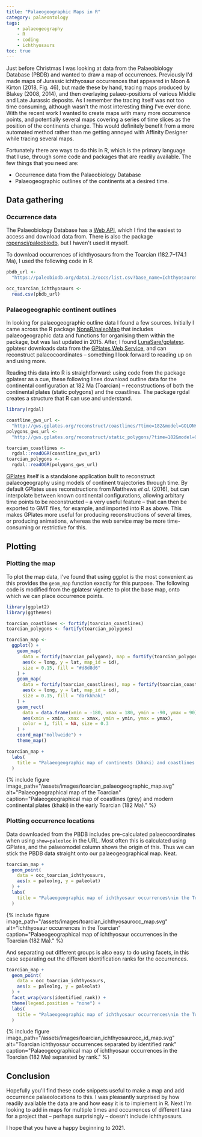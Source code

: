 ```yaml
---
title: "Palaeogeographic Maps in R"
category: palaeontology
tags:
    - palaeogeography
    - R
    - coding
    - ichthyosaurs
toc: true
---
```


Just before Christmas I was looking at data from the Palaeobiology Database
(PBDB) and wanted to draw a map of occurrences. Previously I'd made maps of
Jurassic ichthyosaur occurrences that appeared in Moon & Kirton (2018, Fig. 46),
but made these by hand, tracing maps produced by Blakey (2008, 2014), and then
overlaying palaeo-positions of various Middle and Late Jurassic deposits. As I
remember the tracing itself was not too time consuming, although wasn't the most
interesting thing I've ever done. With the recent work I wanted to create maps
with many more occurrence points, and potentially several maps covering a series
of time slices as the position of the continents change. This would definitely
benefit from a more automated method rather than me getting annoyed with
Affinity Designer while tracing several maps.

Fortunately there are ways to do this in R, which is the primary language that I
use, through some code and packages that are readily available. The few things
that you need are:

* Occurrence data from the Palaeobiology Database
* Palaeogeographic outlines of the continents at a desired time.


## Data gathering ##

### Occurrence data ###

The Palaeobiology Database has a [Web API](https://paleobiodb.org/data1.2/),
which I find the easiest to access and download data from. There is also the
package [ropensci/paleobiodb](https://github.com/ropensci/paleobioDB), but I
haven't used it  myself.

To download occurrences of ichthyosaurs from the Toarcian
(182.7–174.1 Ma), I used the following code in R.

```r
pbdb_url <-
  "https://paleobiodb.org/data1.2/occs/list.csv?base_name=Ichthyosauromorpha&interval=Toarcian&show=paleoloc"

occ_toarcian_ichthyosaurs <-
  read.csv(pbdb_url)
```

### Palaeogeographic continent outlines ###

In looking for palaeogeographic outline data I found a few sources. Initially I
came across the R package [NonaR/paleoMap](https://github.com/NonaR/paleoMap)
that includes palaeogeographic data and functions for organising them within the
package, but was last updated in 2015. After, I found
[LunaSare/gplatesr](https://github.com/LunaSare/gplatesr). gplatesr downloads
data from the [GPlates Web Service](https://gws.gplates.org), and can
reconstruct palaeocoordinates – something I look forward to reading up on and
using more.

Reading this data into R is straightforward: using code from the package
gplatesr as a cue, these following lines download outline data for the
continental configuration at 182 Ma (Toarcian) – reconstructions of both the
continental plates (static polygons) and the coastlines. The package rgdal
creates a structure that R can use and understand.

```r
library(rgdal)

coastline_gws_url <-
  "http://gws.gplates.org/reconstruct/coastlines/?time=182&model=GOLONKA"
polygons_gws_url <-
  "http://gws.gplates.org/reconstruct/static_polygons/?time=182&model=GOLONKA"

toarcian_coastlines <-
  rgdal::readOGR(coastline_gws_url)
toarcian_polygons <-
  rgdal::readOGR(polygons_gws_url)
```

[GPlates](https://www.gplates.org) itself is a standalone application built to
reconstruct palaeogeography using models of continent trajectories through time.
By default GPlates uses reconstructions from Matthews _et al._ (2016), but can
interpolate between known continental configurations, allowing arbitary time
points to be reconstructed – a very useful feature – that can then be exported
to GMT files, for example, and imported into R as above. This makes GPlates more
useful for producing reconstructions of several times, or producing animations,
whereas the web service may be more time-consuming or restrictive for this.


## Plotting ##

### Plotting the map ###

To plot the map data, I've found that using ggplot is the most convenient as
this provides the `geom_map` function exactly for this purpose. The following
code is modified from the gplatesr vignette to plot the base map, onto which we
can place occurrence points.

```r
library(ggplot2)
library(ggthemes)

toarcian_coastlines <- fortify(toarcian_coastlines)
toarcian_polygons <- fortify(toarcian_polygons)

toarcian_map <-
  ggplot() +
    geom_map(
      data = fortify(toarcian_polygons), map = fortify(toarcian_polygons),
      aes(x = long, y = lat, map_id = id),
      size = 0.15, fill = "#d8d8d6"
    ) +
    geom_map(
      data = fortify(toarcian_coastlines), map = fortify(toarcian_coastlines),
      aes(x = long, y = lat, map_id = id),
      size = 0.15, fill = "darkkhaki"
    ) +
    geom_rect(
      data = data.frame(xmin = -180, xmax = 180, ymin = -90, ymax = 90),
      aes(xmin = xmin, xmax = xmax, ymin = ymin, ymax = ymax),
      color = 1, fill = NA, size = 0.3
    ) +
    coord_map("mollweide") +
    theme_map()

toarcian_map +
  labs(
    title = "Palaeogeographic map of continents (khaki) and coastlines (grey)\nin the early Toarcian (182 Ma)"
  )
```

{% include figure
    image_path="/assets/images/toarcian_palaeogeographic_map.svg"
    alt="Palaeogeographical map of the Toarcian"
    caption="Palaeogeographical map of coastlines (grey) and modern continental
    plates (khaki) in the early Toarcian (182 Ma)."
%}

### Plotting occurrence locations ###

Data downloaded from the PBDB includes pre-calculated palaeocoordinates when
using `show=paleoloc` in the URL. Most often this is calculated using GPlates,
and the palaeomodel column shows the origin of this. Thus we can stick the PBDB
data straight onto our palaeogeographical map. Neat.

```r
toarcian_map +
  geom_point(
    data = occ_toarcian_ichthyosaurs,
    aes(x = paleolng, y = paleolat)
  ) +
  labs(
    title = "Palaeogeographic map of ichthyosaur occurrences\nin the Toarcian (182 Ma)"
  )
```

{% include figure
    image_path="/assets/images/toarcian_ichthyosaurocc_map.svg"
    alt="Ichthyosaur occurrences in the Toarcian"
    caption="Palaeogeographical map of ichthyosaur occurrences in the Toarcian
    (182 Ma)."
%}

And separating out different groups is also easy to do using facets, in
this case separating out the different identification ranks for the
occurrences.

```r
toarcian_map +
  geom_point(
    data = occ_toarcian_ichthyosaurs,
    aes(x = paleolng, y = paleolat)
  ) +
  facet_wrap(vars(identified_rank)) +
  theme(legend.position = "none") +
  labs(
    title = "Palaeogeographic map of ichthyosaur occurrences\nin the Toarcian (182 Ma) separated by identified rank"
  )
```



{% include figure
    image_path="/assets/images/toarcian_ichthyosaurocc_id_map.svg"
    alt="Toarcian ichthyosaur occurrences separated by identified rank"
    caption="Palaeogeographical map of ichthyosaur occurrences in the
    Toarcian (182 Ma) separated by rank."
%}


## Conclusion ##

Hopefully you'll find these code snippets useful to make a map and add
occurrence palaeolocations to this. I was pleasantly surprised by how readily
available the data are and how easy it is to implement in R. Next I'm looking to
add in maps for multiple times and occurrences of different taxa for a project
that – perhaps surprisingly – doesn't include ichthyosaurs.

I hope that you have a happy beginning to 2021.
